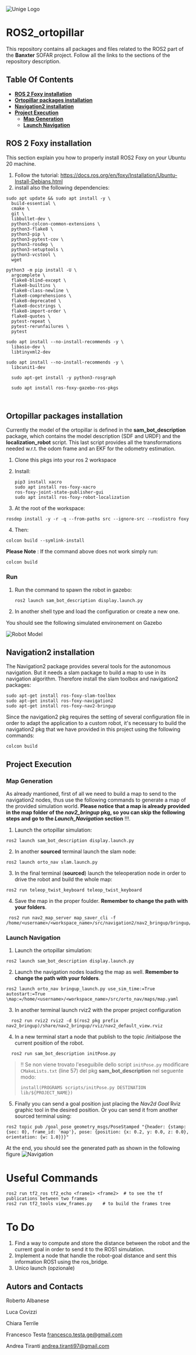 ![Unige Logo](https://raw.githubusercontent.com/FraTesta/sofar_ros2_pkg/blob/main/Pic/unige_stemma.png)
# __ROS2_ortopillar__
This repository contains all packages and files related to the ROS2 part of the __Banxter__ SOFAR project. Follow all the links to the sections of the repository description.

## **Table Of Contents**
  - [__ROS 2 Foxy installation__](#ros-2-foxy-installation)
  - [__Ortopillar packages installation__](#ortopillar-packages-installation)
  - [__Navigation2 installation__](#navigation2-installation)
  - [__Project Execution__ ](#project-execution)
    - [__Map Generation__](#map-generation)
    - [__Launch Navigation__](#launch-navigation)
  

## __ROS 2 Foxy installation__
This section explain you how to properly install ROS2 Foxy on your Ubuntu 20 machine.  
1. Follow the tutorial: https://docs.ros.org/en/foxy/Installation/Ubuntu-Install-Debians.html
2. install also the following dependencies:
```
sudo apt update && sudo apt install -y \
  build-essential \
  cmake \
  git \
  libbullet-dev \
  python3-colcon-common-extensions \
  python3-flake8 \
  python3-pip \
  python3-pytest-cov \
  python3-rosdep \
  python3-setuptools \
  python3-vcstool \
  wget

python3 -m pip install -U \
  argcomplete \
  flake8-blind-except \
  flake8-builtins \
  flake8-class-newline \
  flake8-comprehensions \
  flake8-deprecated \
  flake8-docstrings \
  flake8-import-order \
  flake8-quotes \
  pytest-repeat \
  pytest-rerunfailures \
  pytest

sudo apt install --no-install-recommends -y \
  libasio-dev \
  libtinyxml2-dev

sudo apt install --no-install-recommends -y \
  libcunit1-dev

  sudo apt-get install -y python3-rosgraph

  sudo apt install ros-foxy-gazebo-ros-pkgs



   ```

## __Ortopillar packages installation__

Currently the model of the ortopillar is defined in the __sam_bot_description__ package, which contains the model description (SDF and URDF) and the __localization_robot__ script. This last script provides all the transformations needed w.r.t. the odom frame and an EKF for the odometry estimation.
1. Clone this pkgs into your ros 2 workspace
2. Install: 
   ```
   pip3 install xacro
   sudo apt install ros-foxy-xacro
   ros-foxy-joint-state-publisher-gui
   sudo apt install ros-foxy-robot-localization
   ```

3. At the root of the workspace:
```
rosdep install -y -r -q --from-paths src --ignore-src --rosdistro foxy
```

4. Then:
```
colcon build --symlink-install
```
**Please Note** : If the command above does not work simply run:

```
colcon build 
```
### Run 

1. Run the command to spawn the robot in gazebo: 
   ```
   ros2 launch sam_bot_description display.launch.py 
   ```

2.  In another shell type <rviz2> and load the configuration or create a new one.

You should see the following simulated environement on Gazebo

![Robot Model](https://raw.githubusercontent.com/FraTesta/sofar_ros2_pkg/blob/main/Pic/robotModel.png)


## __Navigation2 installation__
  The Navigation2 package provides several tools for the autonomous navigation. But it needs a slam package to build a map to use in its navigation algorithm.
  Therefore install the slam toolbox and navigation2 packages:
  ```
  sudo apt-get install ros-foxy-slam-toolbox
  sudo apt-get install ros-foxy-navigation2
  sudo apt-get install ros-foxy-nav2-bringup
  ```
  Since the navigation2 pkg requires the setting of several configuration file in order to adapt the application to a custom robot, it's necessary to build the navigation2 pkg that we have provided in this project using the following commands: 
   ```
  colcon build
  ```

   ## __Project Execution__ 
   ### __Map Generation__
   As already mantioned, first of all we need to build a map to send to the navigation2 nodes, thus use the following commands to generate a map of the provided simulation world. __Please notice that a map is already provided in the map folder of the _nav2_bringup_ pkg, so you can skip the following steps and go to the _Launch_Navigation_ section__ !!!.

   1. Launch the ortopillar simulation:
   ```
   ros2 launch sam_bot_description display.launch.py
   ```
   2. In another __sourced__ terminal launch the slam node:
   ```
   ros2 launch orto_nav slam.launch.py
   ```
   3. In the final terminal (__sourced__) launch the teleoperation node in order to drive the robot and build the whole map:
   ```
   ros2 run teleop_twist_keyboard teleop_twist_keyboard
   ```
   4. Save the map in the proper foulder. __Remember to change the path with your folders__.
  ```
   ros2 run nav2_map_server map_saver_cli -f /home/<username>/<workspace_name>/src/navigation2/nav2_bringup/bringup/maps/map
   ```
   ### __Launch Navigation__

   1. Launch the ortopillar simulation:
   ```
   ros2 launch sam_bot_description display.launch.py
   ```

   2. Launch the navigation nodes loading the map as well. __Remember to change the path with your folders__.
   ```
   ros2 launch orto_nav bringup_launch.py use_sim_time:=True autostart:=True \map:=/home/<username>/<workspace_name>/src/orto_nav/maps/map.yaml
   ```
   3. In another terminal launch rviz2 with the proper project configuration
  ```
    ros2 run rviz2 rviz2 -d $(ros2 pkg prefix nav2_bringup)/share/nav2_bringup/rviz/nav2_default_view.rviz
  ```
  4. In a new terminal start a node that publish to the topic /initialpose the current position of the robot.

  ```
    ros2 run sam_bot_description initPose.py
  ```
  > :bangbang: Se non viene trovato l'eseguibile dello script `initPose.py` modificare `CMakeLists.txt` (line 57) del pkg **sam_bot_description** nel seguente modo:
  > ```
  >install(PROGRAMS scripts/initPose.py DESTINATION lib/${PROJECT_NAME})
  > ```
 
   5. Finally you can send a goal position just placing the _Nav2d Goal_ Rviz graphic tool in the desired position. Or you can send it from another sourced terminal using:
   ```
   ros2 topic pub /goal_pose geometry_msgs/PoseStamped "{header: {stamp: {sec: 0}, frame_id: 'map'}, pose: {position: {x: 0.2, y: 0.0, z: 0.0}, orientation: {w: 1.0}}}"
   ```
  At the end, you should see the generated path as shown in the following figure
    ![Navigation ](https://raw.githubusercontent.com/FraTesta/sofar_ros2_pkg/blob/main/Pic/navigationPath.png)

# Useful Commands
```
ros2 run tf2_ros tf2_echo <frame1> <frame2>  # to see the tf publications between two frames
ros2 run tf2_tools view_frames.py    # to build the frames tree 
```

# To Do
1. Find a way to compute and store the distance between the robot and the current goal in order to send it to the ROS1 simulation. 
2. Implement a node that handle the robot-goal distance and sent this information ROS1 using the ros_bridge.
3. Unico launch (opzionale)

## __Autors and Contacts__
Roberto Albanese 

Luca Covizzi

Chiara Terrile 

Francesco Testa   francesco.testa.ge@gmail.com

Andrea Tiranti    andrea.tiranti97@gmail.com